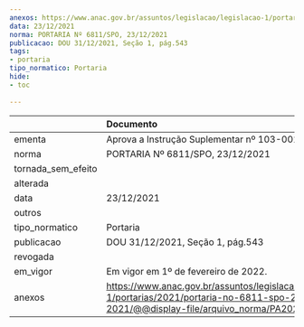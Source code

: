 ```yaml
---
anexos: https://www.anac.gov.br/assuntos/legislacao/legislacao-1/portarias/2021/portaria-no-6811-spo-23-12-2021/@@display-file/arquivo_norma/PA2021-6811.pdf
data: 23/12/2021
norma: PORTARIA Nº 6811/SPO, 23/12/2021
publicacao: DOU 31/12/2021, Seção 1, pág.543
tags:
- portaria
tipo_normatico: Portaria
hide: 
- toc 
 
---
```


|                    | Documento                                                                                                                                            |
|:-------------------|:-----------------------------------------------------------------------------------------------------------------------------------------------------|
| ementa             | Aprova a Instrução Suplementar nº 103-001, Revisão C.                                                                                                |
| norma              | PORTARIA Nº 6811/SPO, 23/12/2021                                                                                                                     |
| tornada_sem_efeito |                                                                                                                                                      |
| alterada           |                                                                                                                                                      |
| data               | 23/12/2021                                                                                                                                           |
| outros             |                                                                                                                                                      |
| tipo_normatico     | Portaria                                                                                                                                             |
| publicacao         | DOU 31/12/2021, Seção 1, pág.543                                                                                                                     |
| revogada           |                                                                                                                                                      |
| em_vigor           | Em vigor em 1º de fevereiro de 2022.                                                                                                                 |
| anexos             | https://www.anac.gov.br/assuntos/legislacao/legislacao-1/portarias/2021/portaria-no-6811-spo-23-12-2021/@@display-file/arquivo_norma/PA2021-6811.pdf |